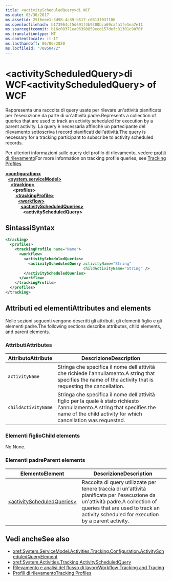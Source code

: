 ```yaml
---
title: <activityScheduledQuery>di WCF
ms.date: 03/30/2017
ms.assetid: 25f6eee1-3d98-4c39-b517-c0813f03f106
ms.openlocfilehash: b173964cf5d691f4b9300bca69ca4a1fe1ea7e11
ms.sourcegitcommit: b16c00371ea06398859ecd157defc81301c9070f
ms.translationtype: MT
ms.contentlocale: it-IT
ms.lasthandoff: 06/06/2020
ms.locfileid: "70850472"
---
```

# <a name="activityscheduledquery-of-wcf"></a><span data-ttu-id="9f15f-102">\<activityScheduledQuery>di WCF</span><span class="sxs-lookup"><span data-stu-id="9f15f-102">\<activityScheduledQuery> of WCF</span></span>

<span data-ttu-id="9f15f-103">Rappresenta una raccolta di query usate per rilevare un'attività pianificata per l'esecuzione da parte di un'attività padre.</span><span class="sxs-lookup"><span data-stu-id="9f15f-103">Represents a collection of queries that are used to track an activity scheduled for execution by a parent activity.</span></span> <span data-ttu-id="9f15f-104">La query è necessaria affinché un partecipante del rilevamento sottoscriva i record pianificati dell'attività.</span><span class="sxs-lookup"><span data-stu-id="9f15f-104">The query is necessary for a tracking participant to subscribe to activity scheduled records.</span></span>  
  
<span data-ttu-id="9f15f-105">Per ulteriori informazioni sulle query del profilo di rilevamento, vedere [profili di rilevamento](../../../windows-workflow-foundation/tracking-profiles.md)</span><span class="sxs-lookup"><span data-stu-id="9f15f-105">For more information on tracking profile queries, see [Tracking Profiles](../../../windows-workflow-foundation/tracking-profiles.md)</span></span>  
  
[**\<configuration>**](../configuration-element.md)\
&nbsp;&nbsp;[**\<system.serviceModel>**](system-servicemodel.md)\
&nbsp;&nbsp;&nbsp;&nbsp;[**\<tracking>**](tracking-of-wcf.md)\
&nbsp;&nbsp;&nbsp;&nbsp;&nbsp;&nbsp;**\<profiles>**\
&nbsp;&nbsp;&nbsp;&nbsp;&nbsp;&nbsp;&nbsp;&nbsp;[**\<trackingProfile>**](trackingprofile-of-wcf.md)\
&nbsp;&nbsp;&nbsp;&nbsp;&nbsp;&nbsp;&nbsp;&nbsp;&nbsp;&nbsp;[**\<workflow>**](workflow-of-wcf.md)\
&nbsp;&nbsp;&nbsp;&nbsp;&nbsp;&nbsp;&nbsp;&nbsp;&nbsp;&nbsp;&nbsp;&nbsp;[**\<activityScheduledQueries>**](activityscheduledqueries-of-wcf.md)\
&nbsp;&nbsp;&nbsp;&nbsp;&nbsp;&nbsp;&nbsp;&nbsp;&nbsp;&nbsp;&nbsp;&nbsp;&nbsp;&nbsp;**\<activityScheduledQuery>**  
  
## <a name="syntax"></a><span data-ttu-id="9f15f-106">Sintassi</span><span class="sxs-lookup"><span data-stu-id="9f15f-106">Syntax</span></span>  
  
```xml  
<tracking>
  <profiles>
    <trackingProfile name="Name">
      <workflow>
        <activityScheduledQueries>
          <activityScheduledQuery activityName="String"
                                  childActivityName="String" />
        </activityScheduledQueries>
      </workflow>
    </trackingProfile>
  </profiles>
</tracking>
```  
  
## <a name="attributes-and-elements"></a><span data-ttu-id="9f15f-107">Attributi ed elementi</span><span class="sxs-lookup"><span data-stu-id="9f15f-107">Attributes and elements</span></span>  

<span data-ttu-id="9f15f-108">Nelle sezioni seguenti vengono descritti gli attributi, gli elementi figlio e gli elementi padre.</span><span class="sxs-lookup"><span data-stu-id="9f15f-108">The following sections describe attributes, child elements, and parent elements.</span></span>  
  
### <a name="attributes"></a><span data-ttu-id="9f15f-109">Attributi</span><span class="sxs-lookup"><span data-stu-id="9f15f-109">Attributes</span></span>  
  
|<span data-ttu-id="9f15f-110">Attributo</span><span class="sxs-lookup"><span data-stu-id="9f15f-110">Attribute</span></span>|<span data-ttu-id="9f15f-111">Descrizione</span><span class="sxs-lookup"><span data-stu-id="9f15f-111">Description</span></span>|  
|---------------|-----------------|  
|`activityName`|<span data-ttu-id="9f15f-112">Stringa che specifica il nome dell'attività che richiede l'annullamento.</span><span class="sxs-lookup"><span data-stu-id="9f15f-112">A string that specifies the name of the activity that is requesting the cancellation.</span></span>|  
|`childActivityName`|<span data-ttu-id="9f15f-113">Stringa che specifica il nome dell'attività figlio per la quale è stato richiesto l'annullamento.</span><span class="sxs-lookup"><span data-stu-id="9f15f-113">A string that specifies the name of the child activity for which cancellation was requested.</span></span>|  
  
### <a name="child-elements"></a><span data-ttu-id="9f15f-114">Elementi figlio</span><span class="sxs-lookup"><span data-stu-id="9f15f-114">Child elements</span></span>

<span data-ttu-id="9f15f-115">No.</span><span class="sxs-lookup"><span data-stu-id="9f15f-115">None.</span></span>
  
### <a name="parent-elements"></a><span data-ttu-id="9f15f-116">Elementi padre</span><span class="sxs-lookup"><span data-stu-id="9f15f-116">Parent elements</span></span>  
  
|<span data-ttu-id="9f15f-117">Elemento</span><span class="sxs-lookup"><span data-stu-id="9f15f-117">Element</span></span>|<span data-ttu-id="9f15f-118">Descrizione</span><span class="sxs-lookup"><span data-stu-id="9f15f-118">Description</span></span>|  
|-------------|-----------------|  
|[\<activityScheduledQueries>](activityscheduledqueries-of-wcf.md)|<span data-ttu-id="9f15f-119">Raccolta di query utilizzate per tenere traccia di un'attività pianificata per l'esecuzione da un'attività padre.</span><span class="sxs-lookup"><span data-stu-id="9f15f-119">A collection of queries that are used to track an activity scheduled for execution by a parent activity.</span></span>|  
  
## <a name="see-also"></a><span data-ttu-id="9f15f-120">Vedi anche</span><span class="sxs-lookup"><span data-stu-id="9f15f-120">See also</span></span>

- <xref:System.ServiceModel.Activities.Tracking.Configuration.ActivityScheduledQueryElement>
- <xref:System.Activities.Tracking.ActivityScheduledQuery>
- [<span data-ttu-id="9f15f-121">Rilevamento e analisi del flusso di lavoro</span><span class="sxs-lookup"><span data-stu-id="9f15f-121">Workflow Tracking and Tracing</span></span>](../../../windows-workflow-foundation/workflow-tracking-and-tracing.md)
- [<span data-ttu-id="9f15f-122">Profili di rilevamento</span><span class="sxs-lookup"><span data-stu-id="9f15f-122">Tracking Profiles</span></span>](../../../windows-workflow-foundation/tracking-profiles.md)
